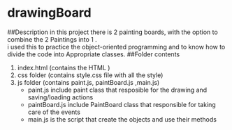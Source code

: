 # drawingBoard
##Description
in this project there is 2 painting boards, with the option to combine the 2 Paintings
into 1 .     
i used this to practice the object-oriented programming and to know how to divide the code into Appropriate classes.
##Folder contents
1. index.html (contains the HTML  )
2. css folder (contains style.css file with all the style)
3. js folder (contains paint.js, paintBoard.js ,main.js)
   * paint.js include paint class that resposible for the drawing and saving/loading actions
   * paintBoard.js include PaintBoard class that responsible for taking care of the events 
   * main.js is the script that create the objects and use their methods
